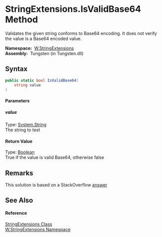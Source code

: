 StringExtensions.IsValidBase64 Method
=====================================
   Validates the given string conforms to Base64 encoding. It does not verify the value is a Base64 encoded value.

  **Namespace:**  [W.StringExtensions][1]  
  **Assembly:**  Tungsten (in Tungsten.dll)

Syntax
------

```csharp
public static bool IsValidBase64(
	string value
)
```

#### Parameters

##### *value*
Type: [System.String][2]  
The string to test

#### Return Value
Type: [Boolean][3]  
True if the value is valid Base64, otherwise false

Remarks
-------

This solution is based on a StackOverflow [answer][4]


See Also
--------

#### Reference
[StringExtensions Class][5]  
[W.StringExtensions Namespace][1]  

[1]: ../README.md
[2]: http://msdn.microsoft.com/en-us/library/s1wwdcbf
[3]: http://msdn.microsoft.com/en-us/library/a28wyd50
[4]: http://stackoverflow.com/questions/8571501/how-to-check-whether-the-string-is-base64-encoded-or-not
[5]: README.md